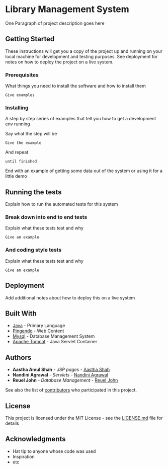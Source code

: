 # Library Management System

One Paragraph of project description goes here

## Getting Started

These instructions will get you a copy of the project up and running on your local machine for development and testing purposes. See deployment for notes on how to deploy the project on a live system.

### Prerequisites

What things you need to install the software and how to install them

```
Give examples
```

### Installing

A step by step series of examples that tell you how to get a development env running

Say what the step will be

```
Give the example
```

And repeat

```
until finished
```

End with an example of getting some data out of the system or using it for a little demo

## Running the tests

Explain how to run the automated tests for this system

### Break down into end to end tests

Explain what these tests test and why

```
Give an example
```

### And coding style tests

Explain what these tests test and why

```
Give an example
```

## Deployment

Add additional notes about how to deploy this on a live system

## Built With

* [Java](https://www.oracle.com/technetwork/java/javase/downloads/jre8-downloads-2133155.html) - Primary Language
* [Pingendo](https://pingendo.com/) - Web Content 
* [Mysql](https://www.mysql.com/) - Database Management System
* [Apache Tomcat](https://tomcat.apache.org/download-90.cgi) - Java Servlet Container

## Authors

* **Aastha Amul Shah** - *JSP pages* - [Aastha Shah](https://github.com/aastha-shah)
* **Nandini Agrawal** - *Servlets* - [Nandini Agrawal](https://github.com/Nandini18)
* **Reuel John** - *Database Management* - [Reuel John](https://github.com/mojoman11)

See also the list of [contributors](https://github.com/CS207-AP/Library-Management-system/graphs/contributors) who participated in this project.

## License

This project is licensed under the MIT License - see the [LICENSE.md](LICENSE.md) file for details

## Acknowledgments

* Hat tip to anyone whose code was used
* Inspiration
* etc

